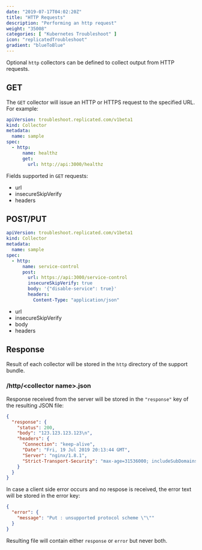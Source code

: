 ```yaml
---
date: "2019-07-17T04:02:20Z"
title: "HTTP Requests"
description: "Performing an http request"
weight: "35008"
categories: [ "Kubernetes Troubleshoot" ]
icon: "replicatedTroubleshoot"
gradient: "blueToBlue"
---
```


Optional `http` collectors can be defined to collect output from HTTP requests.

## GET

The `GET` collector will issue an HTTP or HTTPS request to the specified URL.  For example:

```yaml
apiVersion: troubleshoot.replicated.com/v1beta1
kind: Collector
metadata:
  name: sample
spec:
  - http:
      name: healthz
      get:
        url: http://api:3000/healthz
```

Fields supported in `GET` requests:

- url
- insecureSkipVerify
- headers

## POST/PUT


```yaml
apiVersion: troubleshoot.replicated.com/v1beta1
kind: Collector
metadata:
  name: sample
spec:
  - http:
      name: service-control
      post:
        url: https://api:3000/service-control
        insecureSkipVerify: true
        body: '{"disable-service": true}'
        headers:
          Content-Type: "application/json"
```

- url
- insecureSkipVerify
- body
- headers

## Response

Result of each collector will be stored in the `http` directory of the support bundle.

### /http/\<collector name\>.json

Response received from the server will be stored in the `"response"` key of the resulting JSON file:

```json
{
  "response": {
    "status": 200,
    "body": "123.123.123.123\n",
    "headers": {
      "Connection": "keep-alive",
      "Date": "Fri, 19 Jul 2019 20:13:44 GMT",
      "Server": "nginx/1.8.1",
      "Strict-Transport-Security": "max-age=31536000; includeSubDomains"
    }
  }
}
```

In case a client side error occurs and no respose is received, the error text will be stored  in the error key:

```json
{
  "error": {
    "message": "Put : unsupported protocol scheme \"\""
  }
}
```

Resulting file will contain either `response` or `error` but never both.
